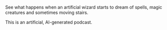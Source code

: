 See what happens when an artificial wizard starts to dream of spells, magic creatures and sometimes moving stairs.

This is an artificial, AI-generated podcast.
